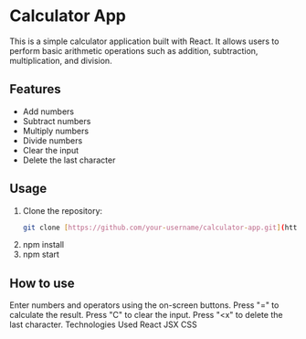 # Calculator App

This is a simple calculator application built with React. It allows users to perform basic arithmetic operations such as addition, subtraction, multiplication, and division.

## Features
- Add numbers
- Subtract numbers
- Multiply numbers
- Divide numbers
- Clear the input
- Delete the last character

## Usage
1. Clone the repository:
   ```bash
   git clone [https://github.com/your-username/calculator-app.git](https://github.com/Prateek-Fst/React-Calculator.git)
2. npm install
3. npm start
## How to use
  Enter numbers and operators using the on-screen buttons.
  Press "=" to calculate the result.
  Press "C" to clear the input.
  Press "<x" to delete the last character.
  Technologies Used
  React
  JSX
  CSS
